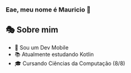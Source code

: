 ### Eae, meu nome é Mauricio 👋

<h2>🎭 Sobre mim</h2>
<ul>
  <li>🚀 Sou um Dev Mobile</li>
  <li>📚 Atualmente estudando Kotlin</li>
  <li>🎓 Cursando Ciências da Computação (8/8)</li> 
</ul>
